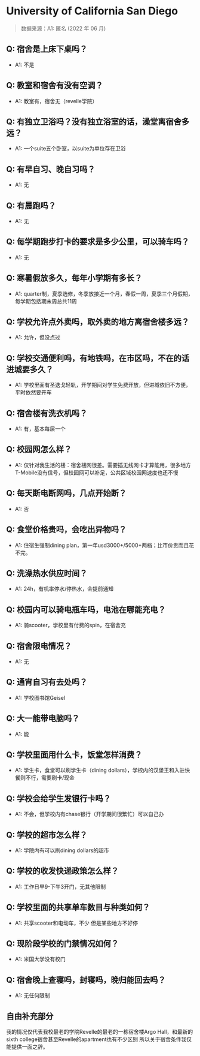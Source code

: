# University of California San Diego

> 数据来源：A1: 匿名 (2022 年 06 月)

## Q: 宿舍是上床下桌吗？

- A1: 不是

## Q: 教室和宿舍有没有空调？

- A1: 教室有，宿舍无（revelle学院）

## Q: 有独立卫浴吗？没有独立浴室的话，澡堂离宿舍多远？

- A1: 一个suite五个卧室，以suite为单位存在卫浴

## Q: 有早自习、晚自习吗？

- A1: 无

## Q: 有晨跑吗？

- A1: 无

## Q: 每学期跑步打卡的要求是多少公里，可以骑车吗？

- A1: 无

## Q: 寒暑假放多久，每年小学期有多长？

- A1: quarter制，夏季选修，冬季放接近一个月，春假一周，夏季三个月假期，每学期包括期末周总共11周

## Q: 学校允许点外卖吗，取外卖的地方离宿舍楼多远？

- A1: 允许，但没点过

## Q: 学校交通便利吗，有地铁吗，在市区吗，不在的话进城要多久？

- A1: 学校里面有圣迭戈轻轨，开学期间对学生免费开放，但进城依旧不方便，平时依然要开车

## Q: 宿舍楼有洗衣机吗？

- A1: 有，基本每层一个

## Q: 校园网怎么样？

- A1: 仅针对我生活的楼：宿舍楼网很差。需要插无线网卡才算能用，很多地方T-Mobile没有信号，但校园网可以补足，公共区域校园网速度也还不慢

## Q: 每天断电断网吗，几点开始断？

- A1: 否

## Q: 食堂价格贵吗，会吃出异物吗？

- A1: 住宿生强制dining plan，第一年usd3000+/5000+两档；比市价贵而且花不完。

## Q: 洗澡热水供应时间？

- A1: 24h，有机率停水/停热水，会提前通知

## Q: 校园内可以骑电瓶车吗，电池在哪能充电？

- A1: 骑scooter，学校里有付费的spin，在宿舍充

## Q: 宿舍限电情况？

- A1: 无

## Q: 通宵自习有去处吗？

- A1: 学校图书馆Geisel

## Q: 大一能带电脑吗？

- A1: 能

## Q: 学校里面用什么卡，饭堂怎样消费？

- A1: 学生卡，食堂可以刷学生卡（dining dollars），学校内的汉堡王和入驻快餐则不行，需要刷卡/现金

## Q: 学校会给学生发银行卡吗？

- A1: 不会，但学校内有chase银行（开学期间很繁忙）可以自己办

## Q: 学校的超市怎么样？

- A1: 学院内有可以刷dining dollars的超市

## Q: 学校的收发快递政策怎么样？

- A1: 工作日早9-下午3开门，无其他限制

## Q: 学校里面的共享单车数目与种类如何？

- A1: 共享scooter和电动车，不少 但是某些地方不好停

## Q: 现阶段学校的门禁情况如何？

- A1: 米国大学没有校门

## Q: 宿舍晚上查寝吗，封寝吗，晚归能回去吗？

- A1: 无任何限制

## 自由补充部分

我的情况仅代表我校最老的学院Revelle的最老的一栋宿舍楼Argo Hall，和最新的sixth college宿舍甚至Revelle的apartment也有不少区别 所以关于宿舍条件我仅能提供一面之辞。